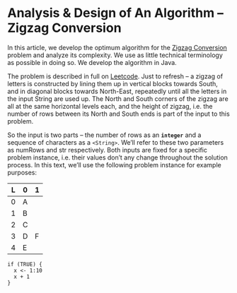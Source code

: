 # Analysis & Design of An Algorithm – Zigzag Conversion

In this article, we develop the optimum algorithm for the [Zigzag Conversion](https://leetcode.com/problems/zigzag-conversion/) problem and analyze its complexity. We use as little technical terminology as possible in doing so. We develop the algorithm in Java. 

The problem is described in full on [Leetcode](https://leetcode.com/problems/zigzag-conversion/). Just to refresh – a zigzag of letters is constructed by lining them up in vertical blocks towards South, and in diagonal blocks towards North-East, repeatedly until all the letters in the input String are used up. The North and South corners of the zigzag are all at the same horizontal levels each, and the height of zigzag, i.e. the number of rows between its North and South ends is part of the input to this problem. 

So the input is two parts – the number of rows as an __`integer`__ and a sequence of characters as a `<String>`. We’ll refer to these two parameters as numRows and str respectively. Both inputs are fixed for a specific problem instance, i.e. their values don’t any change throughout the solution process. In this text, we’ll use the following problem instance for example purposes:

**L**|**0**|**1**
-- | --| --
0 | A | 
1 | B |
2 | C |
3 | D | F
4 | E |


```{r, attr.source='.numberLines'}
if (TRUE) {
  x <- 1:10
  x + 1
}
```
